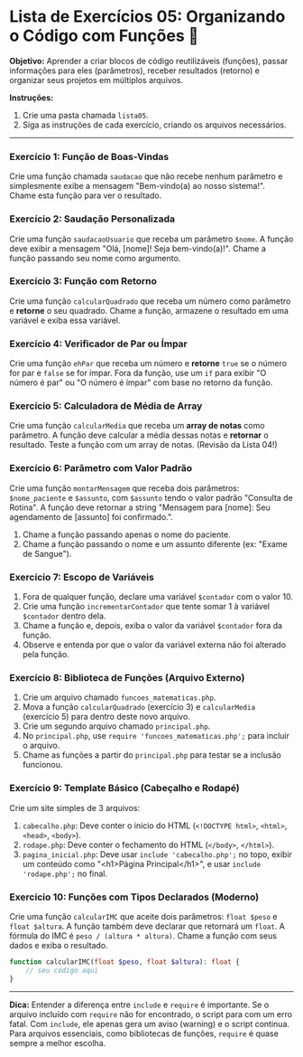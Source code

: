 # Lista de Exercícios 05: Organizando o Código com Funções 🧱

**Objetivo:** Aprender a criar blocos de código reutilizáveis (funções), passar informações para eles (parâmetros), receber resultados (retorno) e organizar seus projetos em múltiplos arquivos.

**Instruções:**

1.  Crie uma pasta chamada `lista05`.
2.  Siga as instruções de cada exercício, criando os arquivos necessários.

-----

### Exercício 1: Função de Boas-Vindas

Crie uma função chamada `saudacao` que não recebe nenhum parâmetro e simplesmente exibe a mensagem "Bem-vindo(a) ao nosso sistema\!". Chame esta função para ver o resultado.

### Exercício 2: Saudação Personalizada

Crie uma função `saudacaoUsuario` que receba um parâmetro `$nome`. A função deve exibir a mensagem "Olá, [nome]\! Seja bem-vindo(a)\!". Chame a função passando seu nome como argumento.

### Exercício 3: Função com Retorno

Crie uma função `calcularQuadrado` que receba um número como parâmetro e **retorne** o seu quadrado. Chame a função, armazene o resultado em uma variável e exiba essa variável.

### Exercício 4: Verificador de Par ou Ímpar

Crie uma função `ehPar` que receba um número e **retorne** `true` se o número for par e `false` se for ímpar. Fora da função, use um `if` para exibir "O número é par" ou "O número é ímpar" com base no retorno da função.

### Exercício 5: Calculadora de Média de Array

Crie uma função `calcularMedia` que receba um **array de notas** como parâmetro. A função deve calcular a média dessas notas e **retornar** o resultado. Teste a função com um array de notas. (Revisão da Lista 04\!)

### Exercício 6: Parâmetro com Valor Padrão

Crie uma função `montarMensagem` que receba dois parâmetros: `$nome_paciente` e `$assunto`, com `$assunto` tendo o valor padrão "Consulta de Rotina". A função deve retornar a string "Mensagem para [nome]: Seu agendamento de [assunto] foi confirmado.".

1.  Chame a função passando apenas o nome do paciente.
2.  Chame a função passando o nome e um assunto diferente (ex: "Exame de Sangue").

### Exercício 7: Escopo de Variáveis

1.  Fora de qualquer função, declare uma variável `$contador` com o valor 10.
2.  Crie uma função `incrementarContador` que tente somar 1 à variável `$contador` dentro dela.
3.  Chame a função e, depois, exiba o valor da variável `$contador` fora da função.
4.  Observe e entenda por que o valor da variável externa não foi alterado pela função.

### Exercício 8: Biblioteca de Funções (Arquivo Externo)

1.  Crie um arquivo chamado `funcoes_matematicas.php`.
2.  Mova a função `calcularQuadrado` (exercício 3) e `calcularMedia` (exercício 5) para dentro deste novo arquivo.
3.  Crie um segundo arquivo chamado `principal.php`.
4.  No `principal.php`, use `require 'funcoes_matematicas.php';` para incluir o arquivo.
5.  Chame as funções a partir do `principal.php` para testar se a inclusão funcionou.

### Exercício 9: Template Básico (Cabeçalho e Rodapé)

Crie um site simples de 3 arquivos:

1.  `cabecalho.php`: Deve conter o início do HTML (`<!DOCTYPE html>`, `<html>`, `<head>`, `<body>`).
2.  `rodape.php`: Deve conter o fechamento do HTML (`</body>`, `</html>`).
3.  `pagina_inicial.php`: Deve usar `include 'cabecalho.php';` no topo, exibir um conteúdo como "\<h1\>Página Principal\</h1\>", e usar `include 'rodape.php';` no final.

### Exercício 10: Funções com Tipos Declarados (Moderno)

Crie uma função `calcularIMC` que aceite dois parâmetros: `float $peso` e `float $altura`. A função também deve declarar que retornará um `float`. A fórmula do IMC é `peso / (altura * altura)`. Chame a função com seus dados e exiba o resultado.

```php
function calcularIMC(float $peso, float $altura): float {
    // seu código aqui
}
```

-----

**Dica:** Entender a diferença entre `include` e `require` é importante. Se o arquivo incluído com `require` não for encontrado, o script para com um erro fatal. Com `include`, ele apenas gera um aviso (warning) e o script continua. Para arquivos essenciais, como bibliotecas de funções, `require` é quase sempre a melhor escolha.
